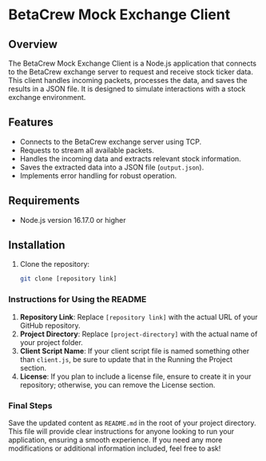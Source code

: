 # BetaCrew Mock Exchange Client

## Overview

The BetaCrew Mock Exchange Client is a Node.js application that connects to the BetaCrew exchange server to request and receive stock ticker data. This client handles incoming packets, processes the data, and saves the results in a JSON file. It is designed to simulate interactions with a stock exchange environment.

## Features

- Connects to the BetaCrew exchange server using TCP.
- Requests to stream all available packets.
- Handles the incoming data and extracts relevant stock information.
- Saves the extracted data into a JSON file (`output.json`).
- Implements error handling for robust operation.

## Requirements

- Node.js version 16.17.0 or higher

## Installation

1. Clone the repository:
   ```bash
   git clone [repository link]


### Instructions for Using the README

1. **Repository Link**: Replace `[repository link]` with the actual URL of your GitHub repository.
2. **Project Directory**: Replace `[project-directory]` with the actual name of your project folder.
3. **Client Script Name**: If your client script file is named something other than `client.js`, be sure to update that in the Running the Project section.
4. **License**: If you plan to include a license file, ensure to create it in your repository; otherwise, you can remove the License section.

### Final Steps

Save the updated content as `README.md` in the root of your project directory. This file will provide clear instructions for anyone looking to run your application, ensuring a smooth experience. If you need any more modifications or additional information included, feel free to ask!
